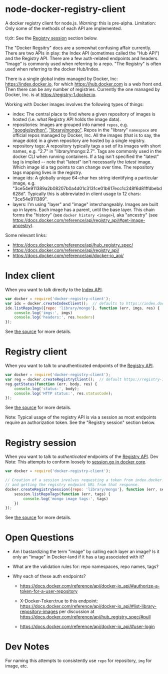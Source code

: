 # node-docker-registry-client

A docker registry client for node.js.
*Warning:* this is pre-alpha.
Limitation: Only some of the methods of each API are implemented.

tl;dr: See the [Registry session](#registry-session) section below.


The "Docker Regsitry" docs are a somewhat confusing affair currently.
There are two APIs in play: the Index API (sometimes called the "Hub API")
and the Registry API. There are a few auth-related endpoints and headers.
"Image" is commonly used when referring to a repo. "The Registry" is
often used when referring to the docker Hub/Index.

There is a single global index managed by Docker, Inc:
<https://index.docker.io>, for which <https://hub.docker.com> is a web front
end. Then there can be any number of registries. Currently the one
managed by Docker, Inc. is at <https://registry-1.docker.io>.

Working with Docker images involves the following types of things:

- index: The central place to find where a given repository of images is hosted
  (i.e. what Registry API holds the image data).
- repositories: Images are grouped into named `repos`, e.g.
  ["google/python"](https://registry.hub.docker.com/u/google/python/),
  ["library/mongo"](https://registry.hub.docker.com/u/library/mongo/).
  Repos in the "library" `namespace` are official repos managed by Docker, Inc.
  All the images (that is to say, the image *data*) in a given repository
  are hosted by a single registry.
- repository tags: A repository typically tags a set of its images with
  short names, e.g. "2.7" in "library/mongo:2.7". Tags are commonly used in
  the docker CLI when running containers. If a tag isn't specified the "latest"
  tag is implied -- note that "latest" isn't necessarily the *latest* image.
  Which image id a tag points to can change over time. The repository tags
  mapping lives in the registry.
- image ids: A globally unique 64-char hex string identifying a particular
  image, e.g. "3ce54e911389a2b08207b0a4d01c3131ce01b617ecc1c248f6d81ffdbebd628d".
  Typically this is abbreviated in client usage to 12 chars: "3ce54e911389".
- layers: I'm using "layer" and "image" interchangeably.  Images are built up
  in layers.  Each image has a parent, until the base layer. This chain
  forms the "history" (see `docker history <image>`), aka "ancestry"
  (see <https://docs.docker.com/reference/api/registry_api/#get-image-ancestry>).

Some relevant links:

- <https://docs.docker.com/reference/api/hub_registry_spec/>
- <https://docs.docker.com/reference/api/registry_api/>
- <https://docs.docker.com/reference/api/docker-io_api/>


# Index client

When you want to talk directly to the [Index
API](https://docs.docker.com/reference/api/docker-io_api/).

```javascript
var docker = require('docker-registry-client');
var idx = docker.createIndexClient();  // defaults to https://index.docker.io
idx.listRepoImgs({repo: 'library/mongo'}, function (err, imgs, res) {
    console.log('imgs:', imgs)
    console.log('headers:', res.headers)
});
```

See [the source](./lib/index-client.js) for more details.


# Registry client

When you want to talk to unauthenticated endpoints of the
[Registry API](https://docs.docker.com/reference/api/registry_api/).

```javascript
var docker = require('docker-registry-client');
var reg = docker.createRegistryClient();  // default https://registry-1.docker.io
reg.getStatus(function (err, body, res) {
    console.log('status:', body);
    console.log('HTTP status:', res.statusCode);
});
```

See [the source](./lib/registry-client.js) for more details.

Note: Typical usage of the registry API is via a session as most endpoints
require an authorization token. See the "Registry session" section below.



# Registry session

When you want to talk to *authenticated* endpoints of the
[Registry API](https://docs.docker.com/reference/api/registry_api/).
Dev Note: This attempts to conform loosely to [session.go in docker
core](https://github.com/docker/docker/blob/master/registry/session.go).

```javascript
var docker = require('docker-registry-client');

// Creation of a session involves requesting a token from index.docker.io
// and getting the registry endpoint URL from that response.
docker.createRegistrySession({repo: 'library/mongo'}, function (err, session) {
    session.listRepoTags(function (err, tags) {
        console.log('mongo image tags:', tags)
    })
});
```

See [the source](./lib/registry-client.js) for more details.



# Open Questions

- Am I bastardizing the term "image" by calling each layer an image? Is it only
  an "image" in Docker-land if it has a tag associated with it?

- What are the validation rules for: repo namespaces, repo names, tags?

- Why each of these auth endpoints?

    - <https://docs.docker.com/reference/api/docker-io_api/#authorize-a-token-for-a-user-repository>
    - X-Docker-Token:true to this endpoint: <https://docs.docker.com/reference/api/docker-io_api/#list-library-repository-images>
      per discussion at <https://docs.docker.com/reference/api/hub_registry_spec/#pull>

    - <https://docs.docker.com/reference/api/docker-io_api/#user-login>


# Dev Notes

For naming this attempts to consistently use `repo` for repository, `img` for
image, etc.
